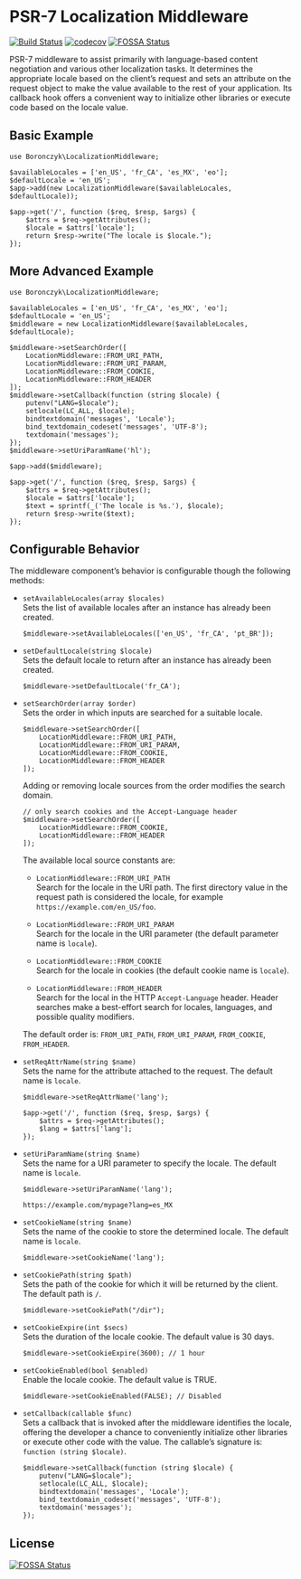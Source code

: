 # PSR-7 Localization Middleware

[![Build Status](https://travis-ci.org/tboronczyk/localization-middleware.svg?branch=master)](https://travis-ci.org/tboronczyk/localization-middleware) [![codecov](https://codecov.io/gh/tboronczyk/localization-middleware/branch/master/graph/badge.svg)](https://codecov.io/gh/tboronczyk/localization-middleware)
[![FOSSA Status](https://app.fossa.io/api/projects/git%2Bhttps%3A%2F%2Fgithub.com%2Ftboronczyk%2Flocalization-middleware.svg?type=shield)](https://app.fossa.io/projects/git%2Bhttps%3A%2F%2Fgithub.com%2Ftboronczyk%2Flocalization-middleware?ref=badge_shield)

PSR-7 middleware to assist primarily with language-based content negotiation
and various other localization tasks. It determines the appropriate locale
based on the client’s request and sets an attribute on the request object to
make the value available to the rest of your application. Its callback hook
offers a convenient way to initialize other libraries or execute code based on
the locale value.

## Basic Example

    use Boronczyk\LocalizationMiddleware;

    $availableLocales = ['en_US', 'fr_CA', 'es_MX', 'eo'];
    $defaultLocale = 'en_US';
    $app->add(new LocalizationMiddleware($availableLocales, $defaultLocale));

    $app->get('/', function ($req, $resp, $args) {
        $attrs = $req->getAttributes();
        $locale = $attrs['locale'];
        return $resp->write("The locale is $locale.");
    });

## More Advanced Example

    use Boronczyk\LocalizationMiddleware;

    $availableLocales = ['en_US', 'fr_CA', 'es_MX', 'eo'];
    $defaultLocale = 'en_US';
    $middleware = new LocalizationMiddleware($availableLocales, $defaultLocale);

    $middleware->setSearchOrder([
        LocationMiddleware::FROM_URI_PATH,
        LocationMiddleware::FROM_URI_PARAM,
        LocationMiddleware::FROM_COOKIE,
        LocationMiddleware::FROM_HEADER
    ]);
    $middleware->setCallback(function (string $locale) {
        putenv("LANG=$locale");
        setlocale(LC_ALL, $locale);
        bindtextdomain('messages', 'Locale');
        bind_textdomain_codeset('messages', 'UTF-8');
        textdomain('messages');
    });
    $middleware->setUriParamName('hl');

    $app->add($middleware);

    $app->get('/', function ($req, $resp, $args) {
        $attrs = $req->getAttributes();
        $locale = $attrs['locale'];
        $text = sprintf(_('The locale is %s.'), $locale);
        return $resp->write($text);
    });


## Configurable Behavior

The middleware component’s behavior is configurable though the following
methods:

  * `setAvailableLocales(array $locales)`  
    Sets the list of available locales after an instance has already been
    created.

        $middleware->setAvailableLocales(['en_US', 'fr_CA', 'pt_BR']);

  * `setDefaultLocale(string $locale)`  
    Sets the default locale to return after an instance has already been
    created.

        $middleware->setDefaultLocale('fr_CA');

  * `setSearchOrder(array $order)`  
    Sets the order in which inputs are searched for a suitable locale.

        $middleware->setSearchOrder([
            LocationMiddleware::FROM_URI_PATH,
            LocationMiddleware::FROM_URI_PARAM,
            LocationMiddleware::FROM_COOKIE,
            LocationMiddleware::FROM_HEADER
        ]);

    Adding or removing locale sources from the order modifies the search
    domain.

        // only search cookies and the Accept-Language header
        $middleware->setSearchOrder([
            LocationMiddleware::FROM_COOKIE,
            LocationMiddleware::FROM_HEADER
        ]);

    The available local source constants are:

    * `LocationMiddleware::FROM_URI_PATH`  
      Search for the locale in the URI path. The first directory value in
      the request path is considered the locale, for example
      `https://example.com/en_US/foo`.

    * `LocationMiddleware::FROM_URI_PARAM`  
      Search for the locale in the URI parameter (the default parameter name
      is `locale`).

    * `LocationMiddleware::FROM_COOKIE`  
      Search for the locale in cookies (the default cookie name is `locale`).

    * `LocationMiddleware::FROM_HEADER`  
      Search for the local in the HTTP `Accept-Language` header. Header
      searches make a best-effort search for locales, languages, and possible
      quality modifiers.

    The default order is: `FROM_URI_PATH`, `FROM_URI_PARAM`, `FROM_COOKIE`,
    `FROM_HEADER`.

  * `setReqAttrName(string $name)`  
    Sets the name for the attribute attached to the request. The default name
    is `locale`.

        $middleware->setReqAttrName('lang');

        $app->get('/', function ($req, $resp, $args) {
            $attrs = $req->getAttributes();
            $lang = $attrs['lang'];
        });

  * `setUriParamName(string $name)`  
    Sets the name for a URI parameter to specify the locale. The default name
    is `locale`.

        $middleware->setUriParamName('lang');

        https://example.com/mypage?lang=es_MX

  * `setCookieName(string $name)`  
    Sets the name of the cookie to store the determined locale. The default
    name is `locale`.

        $middleware->setCookieName('lang');

  * `setCookiePath(string $path)`  
    Sets the path of the cookie for which it will be returned by the client.
    The default path is `/`.

        $middleware->setCookiePath("/dir");

  * `setCookieExpire(int $secs)`  
    Sets the duration of the locale cookie. The default value is 30 days.

        $middleware->setCookieExpire(3600); // 1 hour

  * `setCookieEnabled(bool $enabled)`  
    Enable the locale cookie. The default value is TRUE.

        $middleware->setCookieEnabled(FALSE); // Disabled

  * `setCallback(callable $func)`  
    Sets a callback that is invoked after the middleware identifies the locale,
    offering the developer a chance to conveniently initialize other libraries
    or execute other code with the value. The callable’s signature is:
    `function (string $locale)`.

        $middleware->setCallback(function (string $locale) {
            putenv("LANG=$locale");
            setlocale(LC_ALL, $locale);
            bindtextdomain('messages', 'Locale');
            bind_textdomain_codeset('messages', 'UTF-8');
            textdomain('messages');
        });


## License
[![FOSSA Status](https://app.fossa.io/api/projects/git%2Bhttps%3A%2F%2Fgithub.com%2Ftboronczyk%2Flocalization-middleware.svg?type=large)](https://app.fossa.io/projects/git%2Bhttps%3A%2F%2Fgithub.com%2Ftboronczyk%2Flocalization-middleware?ref=badge_large)
